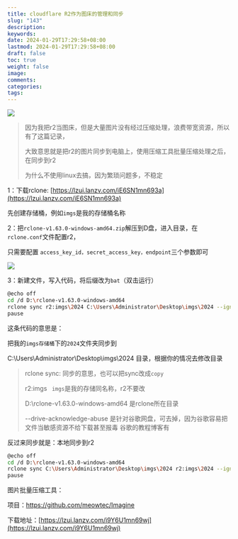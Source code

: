 ```yaml
---
title: cloudflare R2作为图床的管理和同步
slug: "143"
description: 
keywords: 
date: 2024-01-29T17:29:58+08:00
lastmod: 2024-01-29T17:29:58+08:00
draft: false
toc: true
weight: false
image: 
comments: 
categories: 
tags:
---
```


![](https://imgs.leshans.eu.org/2024/01/cf5659f258b6ee549a2b27829abfe725.webp)

>因为我把r2当图床，但是大量图片没有经过压缩处理，浪费带宽资源，所以有了这篇记录，
>
>大致意思就是把r2的图片同步到电脑上，使用压缩工具批量压缩处理之后，在同步到r2
>
>为什么不使用linux去搞，因为繁琐问题多，不稳定

1：下载rclone: [https://lzui.lanzv.com/iE6SN1mn693a](https://lzui.lanzv.com/iE6SN1mn693a)

先创建存储桶，例如`imgs`是我的存储桶名称

2：把`rclone-v1.63.0-windows-amd64.zip`解压到D盘，进入目录，在`rclone.conf`文件配置r2，

只需要配置 `access_key_id，secret_access_key，endpoint`三个参数即可

![](https://imgs.leshans.eu.org/2024/01/4d6e01dc7b2e47247f2138945ddabc82.webp)

3：新建文件，写入代码，将后缀改为`bat`（双击运行）

```bash
@echo off
cd /d D:\rclone-v1.63.0-windows-amd64
rclone sync r2:imgs\2024 C:\Users\Administrator\Desktop\imgs\2024 --ignore-existing -u -v -P --transfers=20 --ignore-errors --buffer-size=128M --check-first --checkers=10 --drive-acknowledge-abuse
pause
```

这条代码的意思是：

把我的`imgs存储桶`下的`2024`文件夹同步到

C:\Users\Administrator\Desktop\imgs\2024 目录，根据你的情况去修改目录



>rclone sync: 同步的意思，也可以把sync改成`copy`
>
>r2:imgs  ` imgs`是我的存储同名称，r2不要改
>
>D:\rclone-v1.63.0-windows-amd64 是rclone所在目录
>
>--drive-acknowledge-abuse 是针对谷歌网盘，可去掉，因为谷歌容易把文件当敏感资源不给下载甚至报毒 谷歌的教程博客有


反过来同步就是：本地同步到r2

```bash
@echo off
cd /d D:\rclone-v1.63.0-windows-amd64
rclone sync C:\Users\Administrator\Desktop\imgs\2024 r2:imgs\2024 --ignore-existing -u -v -P --transfers=20 --ignore-errors --buffer-size=128M --check-first --checkers=10 --drive-acknowledge-abuse
pause

```


图片批量压缩工具：

项目：https://github.com/meowtec/Imagine

下载地址：[https://lzui.lanzv.com/i9Y6U1mn69wj](https://lzui.lanzv.com/i9Y6U1mn69wj)





